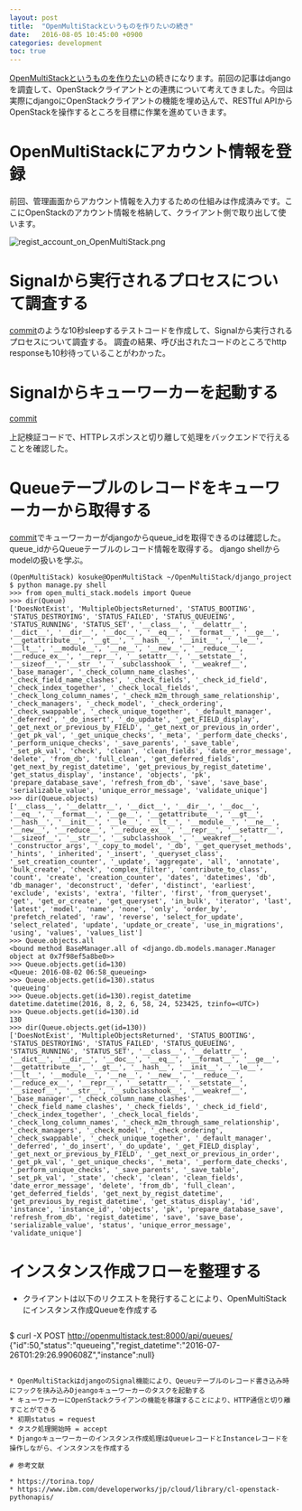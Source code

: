 ```yaml
---
layout: post
title:  "OpenMultiStackというものを作りたいの続き"
date:   2016-08-05 10:45:00 +0900
categories: development
toc: true
---
```


[OpenMultiStackというものを作りたい]({{site.baseurl}}/2016/07/26/OpenMultiStack/)の続きになります。前回の記事はdjangoを調査して、OpenStackクライアントとの連携について考えてきました。今回は実際にdjangoにOpenStackクライアントの機能を埋め込んで、RESTful APIからOpenStackを操作するところを目標に作業を進めていきます。

# OpenMultiStackにアカウント情報を登録

前回、管理画面からアカウント情報を入力するための仕組みは作成済みです。ここにOpenStackのアカウント情報を格納して、クライアント側で取り出して使います。

![regist_account_on_OpenMultiStack.png]({{site.baseurl}}/images/2016/08/02/regist_account_on_OpenMultiStack.png)


# Signalから実行されるプロセスについて調査する

[commit](https://github.com/KosukeShimofuji/OpenMultiStack/commit/f30350db1f250a3237c01e375cfbd251bcc48bc4)のような10秒sleepするテストコードを作成して、Signalから実行されるプロセスについて調査する。
調査の結果、呼び出されたコードのところでhttp responseも10秒待っていることがわかった。

# Signalからキューワーカーを起動する

[commit](https://github.com/KosukeShimofuji/OpenMultiStack/commit/8af6e01156c30265bd1cc1b0fe88f5cedcc9c121)

上記検証コードで、HTTPレスポンスと切り離して処理をバックエンドで行えることを確認した。

# Queueテーブルのレコードをキューワーカーから取得する

[commit](https://github.com/KosukeShimofuji/OpenMultiStack/commit/cca405a9caac3d20c05f06091ebdfa5d7612b6b6)でキューワーカーがdjangoからqueue_idを取得できるのは確認した。
queue_idからQueueテーブルのレコード情報を取得する。 django shellからmodelの扱いを学ぶ。

```
(OpenMultiStack) kosuke@OpenMultiStack ~/OpenMultiStack/django_project $ python manage.py shell
>>> from open_multi_stack.models import Queue
>>> dir(Queue)
['DoesNotExist', 'MultipleObjectsReturned', 'STATUS_BOOTING', 'STATUS_DESTROYING', 'STATUS_FAILED', 'STATUS_QUEUEING', 'STATUS_RUNNING', 'STATUS_SET', '__class__', '__delattr__', '__dict__', '__dir__', '__doc__', '__eq__', '__format__', '__ge__', '__getattribute__', '__gt__', '__hash__', '__init__', '__le__', '__lt__', '__module__', '__ne__', '__new__', '__reduce__', '__reduce_ex__', '__repr__', '__setattr__', '__setstate__', '__sizeof__', '__str__', '__subclasshook__', '__weakref__', '_base_manager', '_check_column_name_clashes', '_check_field_name_clashes', '_check_fields', '_check_id_field', '_check_index_together', '_check_local_fields', '_check_long_column_names', '_check_m2m_through_same_relationship', '_check_managers', '_check_model', '_check_ordering', '_check_swappable', '_check_unique_together', '_default_manager', '_deferred', '_do_insert', '_do_update', '_get_FIELD_display', '_get_next_or_previous_by_FIELD', '_get_next_or_previous_in_order', '_get_pk_val', '_get_unique_checks', '_meta', '_perform_date_checks', '_perform_unique_checks', '_save_parents', '_save_table', '_set_pk_val', 'check', 'clean', 'clean_fields', 'date_error_message', 'delete', 'from_db', 'full_clean', 'get_deferred_fields', 'get_next_by_regist_datetime', 'get_previous_by_regist_datetime', 'get_status_display', 'instance', 'objects', 'pk', 'prepare_database_save', 'refresh_from_db', 'save', 'save_base', 'serializable_value', 'unique_error_message', 'validate_unique']
>>> dir(Queue.objects)
['__class__', '__delattr__', '__dict__', '__dir__', '__doc__', '__eq__', '__format__', '__ge__', '__getattribute__', '__gt__', '__hash__', '__init__', '__le__', '__lt__', '__module__', '__ne__', '__new__', '__reduce__', '__reduce_ex__', '__repr__', '__setattr__', '__sizeof__', '__str__', '__subclasshook__', '__weakref__', '_constructor_args', '_copy_to_model', '_db', '_get_queryset_methods', '_hints', '_inherited', '_insert', '_queryset_class', '_set_creation_counter', '_update', 'aggregate', 'all', 'annotate', 'bulk_create', 'check', 'complex_filter', 'contribute_to_class', 'count', 'create', 'creation_counter', 'dates', 'datetimes', 'db', 'db_manager', 'deconstruct', 'defer', 'distinct', 'earliest', 'exclude', 'exists', 'extra', 'filter', 'first', 'from_queryset', 'get', 'get_or_create', 'get_queryset', 'in_bulk', 'iterator', 'last', 'latest', 'model', 'name', 'none', 'only', 'order_by', 'prefetch_related', 'raw', 'reverse', 'select_for_update', 'select_related', 'update', 'update_or_create', 'use_in_migrations', 'using', 'values', 'values_list']
>>> Queue.objects.all
<bound method BaseManager.all of <django.db.models.manager.Manager object at 0x7f98ef5a8be0>>
>>> Queue.objects.get(id=130)
<Queue: 2016-08-02 06:58_queueing>
>>> Queue.objects.get(id=130).status
'queueing'
>>> Queue.objects.get(id=130).regist_datetime
datetime.datetime(2016, 8, 2, 6, 58, 24, 523425, tzinfo=<UTC>)
>>> Queue.objects.get(id=130).id
130
>>> dir(Queue.objects.get(id=130))
['DoesNotExist', 'MultipleObjectsReturned', 'STATUS_BOOTING', 'STATUS_DESTROYING', 'STATUS_FAILED', 'STATUS_QUEUEING', 'STATUS_RUNNING', 'STATUS_SET', '__class__', '__delattr__', '__dict__', '__dir__', '__doc__', '__eq__', '__format__', '__ge__', '__getattribute__', '__gt__', '__hash__', '__init__', '__le__', '__lt__', '__module__', '__ne__', '__new__', '__reduce__', '__reduce_ex__', '__repr__', '__setattr__', '__setstate__', '__sizeof__', '__str__', '__subclasshook__', '__weakref__', '_base_manager', '_check_column_name_clashes', '_check_field_name_clashes', '_check_fields', '_check_id_field', '_check_index_together', '_check_local_fields', '_check_long_column_names', '_check_m2m_through_same_relationship', '_check_managers', '_check_model', '_check_ordering', '_check_swappable', '_check_unique_together', '_default_manager', '_deferred', '_do_insert', '_do_update', '_get_FIELD_display', '_get_next_or_previous_by_FIELD', '_get_next_or_previous_in_order', '_get_pk_val', '_get_unique_checks', '_meta', '_perform_date_checks', '_perform_unique_checks', '_save_parents', '_save_table', '_set_pk_val', '_state', 'check', 'clean', 'clean_fields', 'date_error_message', 'delete', 'from_db', 'full_clean', 'get_deferred_fields', 'get_next_by_regist_datetime', 'get_previous_by_regist_datetime', 'get_status_display', 'id', 'instance', 'instance_id', 'objects', 'pk', 'prepare_database_save', 'refresh_from_db', 'regist_datetime', 'save', 'save_base', 'serializable_value', 'status', 'unique_error_message', 'validate_unique']
```

# インスタンス作成フローを整理する

 * クライアントは以下のリクエストを発行することにより、OpenMultiStackにインスタンス作成Queueを作成する

   ```
$ curl -X POST http://openmultistack.test:8000/api/queues/
{"id":50,"status":"queueing","regist_datetime":"2016-07-26T01:29:26.990608Z","instance":null}
   ```

 * OpenMultiStackはdjangoのSignal機能により、Qeueuテーブルのレコード書き込み時にフックを挟み込みDjeangoキューワーカーのタスクを起動する
   * キューワーカーにOpenStackクライアンの機能を移譲することにより、HTTP通信と切り離すことができる
   * 初期status = request
   * タスク処理開始時 = accept
 * Djangoキューワーカーのインスタンス作成処理はQueueレコードとInstanceレコードを操作しながら、インスタンスを作成する

# 参考文献

 * https://torina.top/
 * https://www.ibm.com/developerworks/jp/cloud/library/cl-openstack-pythonapis/

